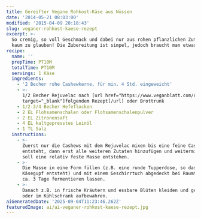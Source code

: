```yaml
---
title: Gereifter Vegane Rohkost-Käse aus Nüssen
date: '2014-05-21 08:03:00'
modified: '2015-04-09 20:18:43'
slug: veganer-rohkost-kaese-rezept
excerpt: >-
  So cremig, so voll Geschmack und dabei nur aus rohen pflanzlichen Zutaten -
  kaum zu glauben! Die Zubereitung ist simpel, jedoch braucht man etwas Geduld.
recipe:
  name: ''
  prepTime: PT10M
  totalTime: PT10M
  servings: 1 Käse
  ingredients:
    - '2 Becher rohe Cashewkerne, für min. 4 Std. eingeweicht'
    - >-
      1/2 Becher Rejuvelac nach [url href="https://www.veganblatt.com/rejuvelac"
      target="_blank"]folgendem Rezept[/url] oder Brottrunk
    - 1/2-3/4 Becher Hefeflocken
    - 2 EL Flohsamenschalen oder Flohsamenschalenpulver
    - 2 EL Zitronensaft
    - 4 EL kaltgepresstes Leinöl
    - 1 TL Salz
  instructions:
    - >-
      Zuerst nur die Cashews mit dem Rejuvelac mixen bis eine feine Cashewcreme
      entsteht, dann erst alle weiteren Zutaten hinzufügen und weitermixen. Es
      soll eine relativ feste Masse entstehen.
    - >-
      Die Masse in eine Form füllen (z.B. eine runde Tupperdose, so dass ein
      Käsegupf entsteht) und mit einem Geschirrtuch abgedeckt bei Raumtemperatur
      ca. 3 Tage fermentieren lassen.
    - >-
      Danach z.B. in frische Kräutern und essbare Blüten kleiden und genießen
      oder im Kühlschrank aufbewahren.
aiGeneratedDate: '2025-09-04T11:23:46.262Z'
featuredImage: ai/ai-veganer-rohkost-kaese-rezept.jpg
---
```


[<!-- Image removed (no copyright): nusskäse.jpg -->](https://www.veganblatt.com/i/nusskäse.jpg)
